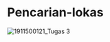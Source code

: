 # Pencarian-lokas
![1911500121_Tugas 3](https://user-images.githubusercontent.com/103313198/162875200-792f6881-76c8-4c5b-b711-5b4052f12712.png)
